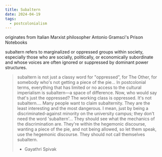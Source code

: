 ```yaml
---
title: Subaltern
date: 2024-04-19
tags:
  - postcolonialism
---
```

originates from Italian Marxist philosopher Antonio Gramsci's Prison Notebooks

subaltern refers to marginalized or oppressed groups within society, especially those who are socially, politically, or economically subordinate and whose voices are often ignored or suppressed by dominant power structures.

> subaltern is not just a classy word for "oppressed", for The Other, for somebody who's not getting a piece of the pie... In postcolonial terms, everything that has limited or no access to the cultural imperialism is subaltern—a space of difference. Now, who would say that's just the oppressed? The working class is oppressed. It's not subaltern.... Many people want to claim subalternity. They are the least interesting and the most dangerous. I mean, just by being a discriminated-against minority on the university campus; they don't need the word 'subaltern'... They should see what the mechanics of the discrimination are. They're within the hegemonic discourse, wanting a piece of the pie, and not being allowed, so let them speak, use the hegemonic discourse. They should not call themselves subaltern.
> - Gayathri Spivak


